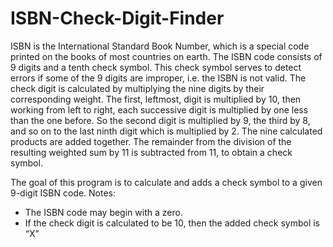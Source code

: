 # ISBN-Check-Digit-Finder

ISBN is the International Standard Book Number, which is a special code printed on the books of most countries on earth. The ISBN code consists of 9 digits and a tenth check symbol. This check symbol serves to detect errors if some of the 9 digits are improper, i.e. the ISBN is not valid. The check digit is calculated by multiplying the nine digits by their corresponding weight. The first, leftmost, digit is multiplied by 10, then working from left to right, each successive digit is multiplied by one less than the one before. So the second digit is multiplied by 9, the third by 8, and so on to the last ninth digit which is multiplied by 2. The nine calculated products are added together. The remainder from the division of the resulting weighted sum by 11 is subtracted from 11, to obtain a check symbol.

The goal of this program is to calculate and adds a check symbol to a given 9-digit ISBN code.
Notes:
- The ISBN code may begin with a zero.
- If the check digit is calculated to be 10, then the added check symbol is “X”
